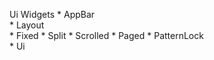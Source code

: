 

Ui Widgets
	* AppBar  
	* Layout  
		* Fixed
		* Split
		* Scrolled
		* Paged
	* PatternLock  
	* Ui  




